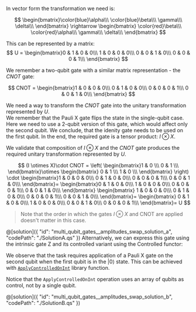 
In vector form the transformation we need is:

$$
\begin{bmatrix}\color{blue}\alpha\\\ \color{blue}\beta\\\ \gamma\\\ \delta\\\ \end{bmatrix}
\rightarrow
\begin{bmatrix} \color{red}\beta\\\ \color{red}\alpha\\\ \gamma\\\ \delta\\\ \end{bmatrix}
$$

This can be represented by a matrix:
$$
U = \begin{bmatrix}0 & 1 & 0 & 0\\\ 1 & 0 & 0 & 0\\\ 0 & 0 & 1 & 0\\\ 0 & 0 & 0 & 1\\\ \end{bmatrix}
$$

We remember a two-qubit gate with a similar matrix representation - the $CNOT$ gate:

$$
CNOT = 
 \begin{bmatrix}1 & 0 & 0 & 0\\\ 0 & 1 & 0 & 0\\\ 0 & 0 & 0 & 1\\\ 0 & 0 & 1 & 0\\\ \end{bmatrix}
$$

We need a way to transform the $CNOT$ gate into the unitary transformation represented by $U$.   
We remember that the Pauli X gate flips the state in the single-qubit case. Here we need to use a 2-qubit version of this gate, which would affect only the second qubit. We conclude, that the idenity gate needs to be used on the first qubit. In the end, the required gate is a tensor product: $I \otimes X$.

We validate that composition of $I \otimes X$ and the $CNOT$ gate produces the required unitary transformation represented by $U$. 

$$
 (I \otimes X)\cdot CNOT =  
 \left(
\begin{bmatrix}1 & 0 \\\  0 & 1 \\\ \end{bmatrix}\otimes
\begin{bmatrix} 0 & 1 \\\ 1 & 0 \\\ \end{bmatrix}
\right) \cdot
\begin{bmatrix}1 & 0 & 0 & 0\\\ 0 & 1 & 0 & 0\\\ 0 & 0 & 0 & 1\\\ 0 & 0 & 1 & 0\\\ \end{bmatrix}=
\begin{bmatrix}0 & 1 & 0 & 0\\\ 1 & 0 & 0 & 0\\\ 0 & 0 & 0 & 1\\\ 0 & 0 & 1 & 0\\\ \end{bmatrix}
\begin{bmatrix} 1 & 0 & 0 & 0\\\ 0 & 1 & 0 & 0\\\ 0 & 0 & 0 & 1\\\ 0 & 0 & 1 & 0\\\ \end{bmatrix}=
\begin{bmatrix} 0 & 1 & 0 & 0\\\ 1 & 0 & 0 & 0\\\ 0 & 0 & 1 & 0\\\ 0 & 0 & 0 & 1\\\ \end{bmatrix}=
U
$$

> Note that the order in which the gates $I \otimes X$ and $\text{CNOT}$ are applied doesn't matter in this case.

@[solution]({
    "id": "multi_qubit_gates__amplitudes_swap_solution_a",
    "codePath": "./SolutionA.qs"
})
Alternatively, we can express this gate using the intrinsic gate Z and its controlled variant using the Controlled functor:


We observe that the task requires application of a Pauli X gate on the second qubit when the first qubit is in the $|0\rangle$ state. This can be achieved with [`ApplyControlledOnInt`](https://learn.microsoft.com/qsharp/api/qsharp/microsoft.quantum.canon.applycontrolledonbitstring) library function.

Notice that the `ApplyControlledOnInt` operation uses an array of qubits as control, not by a single qubit. 

@[solution]({
    "id": "multi_qubit_gates__amplitudes_swap_solution_b",
    "codePath": "./SolutionB.qs"
})